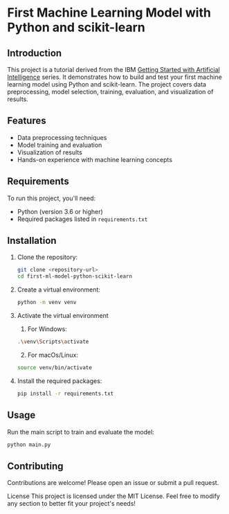 # First Machine Learning Model with Python and scikit-learn

## Introduction
This project is a tutorial derived from the IBM [Getting Started with Artificial Intelligence](https://developer.ibm.com/learningpaths/get-started-artificial-intelligence/) series. It demonstrates how to build and test your first machine learning model using Python and scikit-learn. The project covers data preprocessing, model selection, training, evaluation, and visualization of results.

## Features
- Data preprocessing techniques
- Model training and evaluation
- Visualization of results
- Hands-on experience with machine learning concepts

## Requirements
To run this project, you'll need:
- Python (version 3.6 or higher)
- Required packages listed in `requirements.txt`

## Installation

1. Clone the repository:
   ```bash
   git clone <repository-url>
   cd first-ml-model-python-scikit-learn

2. Create a virtual environment:
    ```bash
    python -m venv venv
    ```

3. Activate the virtual environment
    1. For Windows:
    ```bash
   .\venv\Scripts\activate
   ```

   2. For macOs/Linux:
   ```bash
   source venv/bin/activate
   ```

4. Install the required packages:
    ```bash
    pip install -r requirements.txt
    ```

## Usage
Run the main script to train and evaluate the model:

```bash
python main.py
```

## Contributing
Contributions are welcome! Please open an issue or submit a pull request.

License
This project is licensed under the MIT License.
Feel free to modify any section to better fit your project's needs!